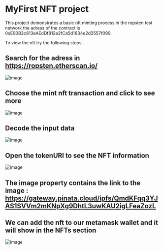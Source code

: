 # MyFirst NFT project

This project demonstrates a basic nft minting process in the ropsten test network the adress of the contract is 0xE90B2c813eAEdDf812e2fCa5d1634e2d3557f099.

To view the nft try the  following steps:


## Search for the adress in https://ropsten.etherscan.io/ 


![image](https://user-images.githubusercontent.com/55515456/149665997-4823f157-87a9-4df4-ae81-b8784cd3d4f8.png)

## Choose the mint nft transaction  and click to see more 

![image](https://user-images.githubusercontent.com/55515456/149666091-18ea4fb5-d26a-44de-bfce-3538dea148be.png)

## Decode the input data 

![image](https://user-images.githubusercontent.com/55515456/149666132-8b992fe8-e799-43cd-a053-84da7cf88cb8.png)

## Open the tokenURI to see the NFT information 

![image](https://user-images.githubusercontent.com/55515456/149666233-b65d54e2-2c60-4583-b223-a7fa2c10de04.png)

## The image property contains the link to the image : https://gateway.pinata.cloud/ipfs/QmdKFqq3YJAS1SVVm2mKNpXg9DhtL3uwKAU2igLFeaZozL 

## We can add the nft to our metamask wallet and it will show in the NFTs section
![image](https://user-images.githubusercontent.com/55515456/149666488-53e342fd-a0f6-4299-a97e-8b0c7ce666d2.png)

